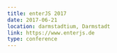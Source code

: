 ```yaml
---
title: enterJS 2017
date: 2017-06-21
location: darmstadtium, Darmstadt
link: https://www.enterjs.de
type: conference
---
```

